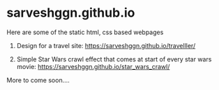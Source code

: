 # sarveshggn.github.io

Here are some of the static html, css based webpages

1) Design for a travel site: https://sarveshggn.github.io/travelller/

2) Simple Star Wars crawl effect that comes at start of every star wars movie: https://sarveshggn.github.io/star_wars_crawl/

More to come soon....
